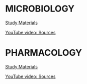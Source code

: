 # MICROBIOLOGY

[Study Materials](https://telegram.me/zoebilo_bot)

[YouTube video: Sources](https://6r7.github.io/+/yt2.html)


# PHARMACOLOGY

[Study Materials](https://telegram.me/zoebilo_bot)

[YouTube video: Sources](https://6r7.github.io/+/yt2.html)
